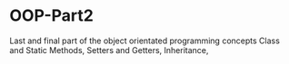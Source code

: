 # OOP-Part2
Last and final part of the object orientated programming concepts
Class and Static Methods, Setters and Getters, Inheritance, 
